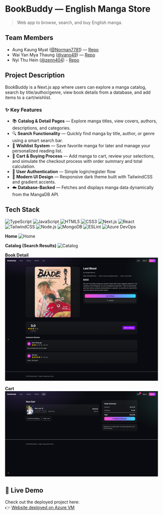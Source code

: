 # BookBuddy — English Manga Store

> Web app to browse, search, and buy English manga.

## Team Members

- Aung Kaung Myat ([@Norman7781](https://github.com/Norman7781)) — [Repo](https://github.com/Norman7781/Book_Buddy)
- Wai Yan Mya Thaung ([@yano49](https://github.com/yano49)) — [Repo](https://github.com/yano49/yano49.github.io.git)
- Nyi Thu Hein ([@zenn404](https://github.com/zenn404)) - [Repo](https://github.com/zenn404/zenn404.github.io.git)

## Project Description

BookBuddy is a Next.js app where users can explore a manga catalog, search by title/author/genre, view book details from a database, and add items to a cart/wishlist.

### ✨ Key Features

- 📚 **Catalog & Detail Pages** — Explore manga titles, view covers, authors, descriptions, and categories.
- 🔍 **Search Functionality** — Quickly find manga by title, author, or genre using a smart search bar.
- 💖 **Wishlist System** — Save favorite manga for later and manage your personalized reading list.
- 🛒 **Cart & Buying Process** — Add manga to cart, review your selections, and simulate the checkout process with order summary and total calculation.
- 🔐 **User Authentication** — Simple login/register flow
- 🎨 **Modern UI Design** — Responsive dark theme built with TailwindCSS and gradient accents.
- ☁️ **Database-Backed** — Fetches and displays manga data dynamically from the MangaDB API.

## Tech Stack

![TypeScript](https://img.shields.io/badge/TypeScript-3178C6?logo=typescript&logoColor=white)
![JavaScript](https://img.shields.io/badge/JavaScript-F7DF1E?logo=javascript&logoColor=black)
![HTML5](https://img.shields.io/badge/HTML5-E34F26?logo=html5&logoColor=white)
![CSS3](https://img.shields.io/badge/CSS3-1572B6?logo=css3&logoColor=white)
![Next.js](https://img.shields.io/badge/Next.js-000?logo=next.js&logoColor=white)
![React](https://img.shields.io/badge/React-20232A?logo=react&logoColor=61DAFB)
![TailwindCSS](https://img.shields.io/badge/Tailwind-06B6D4?logo=tailwindcss&logoColor=white)
![Node.js](https://img.shields.io/badge/Node.js-339933?logo=nodedotjs&logoColor=white)
![MongoDB](https://img.shields.io/badge/MongoDB-4EA94B?logo=mongodb&logoColor=white)
![ESLint](https://img.shields.io/badge/ESLint-4B32C3?logo=eslint&logoColor=white)
![Azure DevOps](https://img.shields.io/badge/Azure%20DevOps-0078D7?logo=azure-devops&logoColor=white)

**Home**
![Home](./screen-shots/bookbuddy-homepage.png)

**Catalog (Search Results)**
![Catalog](./screen-shots/bookbuddy-catalog.png)

**Book Detail**
![Book Detail](./screen-shots/bookbuddy-bookdetailpage.png)

**Cart**
![Cart](./screen-shots/bookbuddy-cartpage.png)

## 🔗 Live Demo

Check out the deployed project here:  
👉 [Website deployed on Azure VM](http://wad-6611201.eastasia.cloudapp.azure.com:3001/bookbuddy)
